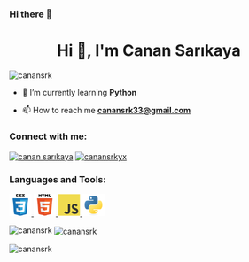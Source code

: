 ### Hi there 👋

<!--
**Canansrk/Canansrk** is a ✨ _special_ ✨ repository because its `README.md` (this file) appears on your GitHub profile.

Here are some ideas to get you started:

- 🔭 I’m currently working on ...
- 🌱 I’m currently learning ...
- 👯 I’m looking to collaborate on ...
- 🤔 I’m looking for help with ...
- 💬 Ask me about ...
- 📫 How to reach me: ...
- 😄 Pronouns: ...
- ⚡ Fun fact: ...
-->
<h1 align="center">Hi 👋, I'm Canan Sarıkaya</h1>
<p align="left"> <img src="https://komarev.com/ghpvc/?username=canansrk&label=Profile%20views&color=0e75b6&style=flat" alt="canansrk" /> </p>

- 🌱 I’m currently learning **Python**

- 📫 How to reach me **canansrk33@gmail.com**

<h3 align="left">Connect with me:</h3>
<p align="left">
<a href="https://linkedin.com/in/canan sarıkaya" target="blank"><img align="center" src="https://raw.githubusercontent.com/rahuldkjain/github-profile-readme-generator/master/src/images/icons/Social/linked-in-alt.svg" alt="canan sarıkaya" height="30" width="40" /></a>
<a href="https://instagram.com/canansrkyx" target="blank"><img align="center" src="https://raw.githubusercontent.com/rahuldkjain/github-profile-readme-generator/master/src/images/icons/Social/instagram.svg" alt="canansrkyx" height="30" width="40" /></a>
</p>

<h3 align="left">Languages and Tools:</h3>
<p align="left"> <a href="https://www.w3schools.com/css/" target="_blank" rel="noreferrer"> <img src="https://raw.githubusercontent.com/devicons/devicon/master/icons/css3/css3-original-wordmark.svg" alt="css3" width="40" height="40"/> </a> <a href="https://www.w3.org/html/" target="_blank" rel="noreferrer"> <img src="https://raw.githubusercontent.com/devicons/devicon/master/icons/html5/html5-original-wordmark.svg" alt="html5" width="40" height="40"/> </a> <a href="https://developer.mozilla.org/en-US/docs/Web/JavaScript" target="_blank" rel="noreferrer"> <img src="https://raw.githubusercontent.com/devicons/devicon/master/icons/javascript/javascript-original.svg" alt="javascript" width="40" height="40"/> </a> <a href="https://www.python.org" target="_blank" rel="noreferrer"> <img src="https://raw.githubusercontent.com/devicons/devicon/master/icons/python/python-original.svg" alt="python" width="40" height="40"/> </a> </p>

<p><img align="left" src="https://github-readme-stats.vercel.app/api/top-langs?username=canansrk&show_icons=true&locale=en&layout=compact" alt="canansrk" /></p>

<p>&nbsp;<img align="center" src="https://github-readme-stats.vercel.app/api?username=canansrk&show_icons=true&locale=en" alt="canansrk" /></p>

<p><img align="center" src="https://github-readme-streak-stats.herokuapp.com/?user=canansrk&" alt="canansrk" /></p>
